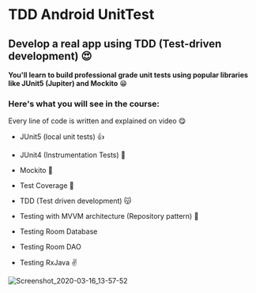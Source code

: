 # TDD Android UnitTest 

## Develop a real app using TDD (Test-driven development) :heart_eyes:

**You'll learn to build professional grade unit tests using popular libraries like JUnit5 (Jupiter) and Mockito** :grin:


### Here's what you will see in the course:


Every line of code is written and explained on video :yum:


- JUnit5 (local unit tests) :+1:

- JUnit4 (Instrumentation Tests)  :blue_heart:

- Mockito :facepunch:

- Test Coverage :clap:

- TDD (Test driven development) :kissing_cat:

- Testing with MVVM architecture (Repository pattern) :muscle:

- Testing Room Database

- Testing Room DAO

- Testing RxJava :v:



![Screenshot_2020-03-16_13-57-52](https://user-images.githubusercontent.com/26750131/76787124-cbc62980-678e-11ea-8afb-f6ae3945a597.png)




